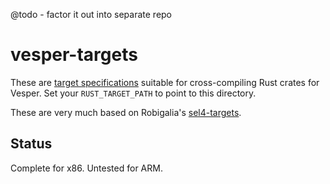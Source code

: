 @todo - factor it out into separate repo

# vesper-targets

These are [target
specifications](https://github.com/rust-lang/rfcs/blob/master/text/0131-target-specification.md)
suitable for cross-compiling Rust crates for Vesper. Set your `RUST_TARGET_PATH` to point to this directory.

These are very much based on Robigalia's [sel4-targets]().

## Status

Complete for x86. Untested for ARM.
